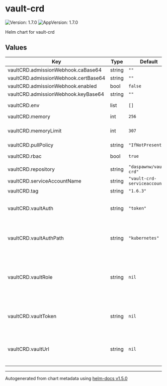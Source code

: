 # vault-crd

![Version: 1.7.0](https://img.shields.io/badge/Version-1.7.0-informational?style=flat-square) ![AppVersion: 1.7.0](https://img.shields.io/badge/AppVersion-1.7.0-informational?style=flat-square)

Helm chart for vault-crd

## Values

| Key | Type | Default | Description |
|-----|------|---------|-------------|
| vaultCRD.admissionWebhook.caBase64 | string | `""` |  |
| vaultCRD.admissionWebhook.certBase64 | string | `""` |  |
| vaultCRD.admissionWebhook.enabled | bool | `false` |  |
| vaultCRD.admissionWebhook.keyBase64 | string | `""` |  |
| vaultCRD.env | list | `[]` | Additional environment variables to be set |
| vaultCRD.memory | int | `256` | JVM Max memory in mb |
| vaultCRD.memoryLimit | int | `307` | Container max memory in mb should be 20% higher then jvm |
| vaultCRD.pullPolicy | string | `"IfNotPresent"` |  |
| vaultCRD.rbac | bool | `true` | Should it generate rbac resources |
| vaultCRD.repository | string | `"daspawnw/vault-crd"` |  |
| vaultCRD.serviceAccountName | string | `"vault-crd-serviceaccount"` |  |
| vaultCRD.tag | string | `"1.6.3"` |  |
| vaultCRD.vaultAuth | string | `"token"` | Specifies the used authentication method the following values are allowed: token | serviceAccount |
| vaultCRD.vaultAuthPath | string | `"kubernetes"` | Path to authentication backend in HashiCorp Vault. Only used if vaultAuth = serviceAccount |
| vaultCRD.vaultRole | string | `nil` | If you use the Service Account approach for Vault authentication please specify here the Vault role. Required if vaultAuth = serviceAccount |
| vaultCRD.vaultToken | string | `nil` | Token with access to the resources that Vault-CRD shares from Vault to Kubernetes. Required if vaultAuth = token |
| vaultCRD.vaultUrl | string | `nil` | Please specify here the URL to your Vault installation. Don't forget to set the /v1/ path e.g. http://localhost:8080/v1/ |

----------------------------------------------
Autogenerated from chart metadata using [helm-docs v1.5.0](https://github.com/norwoodj/helm-docs/releases/v1.5.0)
